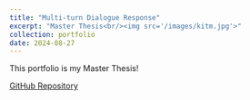 ```yaml
---
title: "Multi-turn Dialogue Response"
excerpt: "Master Thesis<br/><img src='/images/kitm.jpg'>"
collection: portfolio
date: 2024-08-27
---
```


This portfolio is my Master Thesis!

[GitHub Repository](https://github.com/jacksonchen1998/Multi-turn-Dialogue-Response)
